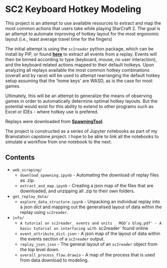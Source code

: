 # SC2 Keyboard Hotkey Modeling

This project is an attempt to use available resources to extract and map the most common actions that users take while playing StarCraft 2. The goal is an attempt to automate improving of hotkey layout for the most ergonomic layout (i.e., least average travel time for the fingers)

The initial attempt is using the `sc2reader` python package, which can be install by PiP, or found __[here](https://github.com/ggtracker/sc2reader)__ to extract all events from a replay. Events will then be binned according to type (keyboard, mouse, no user interaction), and the keyboard related actions mapped to their default hotkeys. Upon analyzing all replays available the most common hotkey combinations (overall and by race) will be used to attempt rearranging the default hotkey setup assuming that the 'home keys' are WASD, as is the case for most games.

Ultimately, this will be an attempt to generalize the means of observing games in order to automatically determine optimal hotkey layouts. But the potential would exist for this ability to extend to other programs such as Excel or IDEs - where hotkey use is prefered.

Replays were downloaded from __[SpawningTool](https://lotv.spawningtool.com)__.

The project is constructed as a series of Jupyter notebooks as part of my Brainstation capstone project. I hope to be able to link all the notebooks to simulate a workflow from one notebook to the next.

## Contents
* `web_scraping/`
    * `download_spawning.ipynb` - Automating the download of replay files as .zip.
    * `extract_and_map.ipynb` - Creating a json map of the files that are downloaded, and unzipping all .zip to their own folders.
* `get_replay_data/`
    * `explore_data_structure.ipynb` - Unpacking an individual replay into a json dict and mapping out the generalised layout of data within the replay using `sc2reader`.
* `info/`
    * `A tutorial on sc2reader_ events and units _ MGD’s blog.pdf' - A basic tutorial on interfacing with `sc2reader` found online
    * `event_attribute_dict.json` - A json map of the layout of data within the events section of a `sc2reader` output.
    * `replay_json.json` - The general layout of an `sc2reader` object from the top level down.
    * `overall_process_flow.drawio` - A map of the process that is used from data download to modeling.